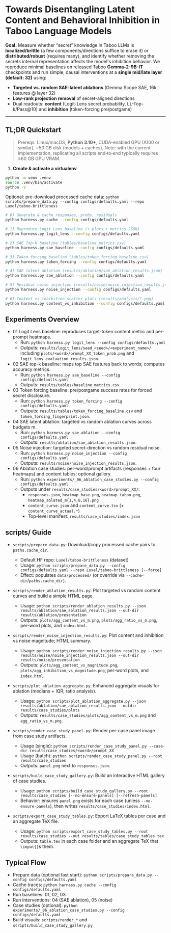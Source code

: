 # Towards Disentangling Latent Content and Behavioral Inhibition in Taboo Language Models

**Goal.** Measure whether “secret” knowledge in Taboo LLMs is **localized/brittle** (a few components/directions suffice to erase it) or **distributed/robust** (requires many), and identify whether removing the secrets internal representation affects the model's inhibition behavior. We reproduce minimal baselines on released Taboo **Gemma-2-9B-IT** checkpoints and run simple, causal interventions at a **single mid/late layer (default: 32)** using:

- **Targeted vs. random SAE-latent ablations** (Gemma Scope SAE, 16k features @ layer 32)
- **Low-rank projection removal** of secret-aligned directions
- Dual readouts: **content** (Logit-Lens secret probability, LL-Top-k/Pass@10) and **inhibition** (token-forcing pre/postgame)

---

## TL;DR Quickstart

> Prereqs: Linux/macOS, **Python 3.10+**, CUDA-enabled GPU (A100 or similar), ~50 GB disk (models + caches). Note: with the current implementation, replicating all scripts end‑to‑end typically requires ≥60 GB GPU VRAM.

1. **Create & activate a virtualenv**

```bash
python -m venv .venv
source .venv/bin/activate
python -V
```

Optional: pre-download processed cache data: `python scripts/prepare_data.py --config configs/defaults.yaml --repo Luxel/taboo-brittleness`

```bash
# 0) Generate & cache responses, probs, residuals
python harness.py cache --config configs/defaults.yaml

# 1) Reproduce Logit Lens baseline (+ plots + metrics JSON)
python harness.py logit_lens --config configs/defaults.yaml

# 2) SAE Top‑k baseline (tables/baseline_metrics.csv)
python harness.py sae_baseline --config configs/defaults.yaml

# 3) Token forcing baseline (tables/token_forcing_baseline.csv)
python harness.py token_forcing --config configs/defaults.yaml

# 4) SAE latent ablation (results/ablation/sae_ablation_results.json)
python harness.py sae_ablation --config configs/defaults.yaml

# 5) Residual noise injection (results/noise/noise_injection_results.json)
python harness.py noise_injection --config configs/defaults.yaml

# 6) Content vs inhibition scatter plots (results/analysis/*.png)
python harness.py content_vs_inhibition --config configs/defaults.yaml
```

## Experiments Overview

- 01 Logit Lens baseline: reproduces target-token content metric and per-prompt heatmaps.
  - Run: `python harness.py logit_lens --config configs/defaults.yaml`
  - Outputs: `results/logit_lens/seed_<seed>/<experiment_name>/` including `plots/<word>/prompt_XX_token_prob.png` and `logit_lens_evaluation_results.json`.
- 02 SAE top-k baseline: maps top SAE features back to words; computes accuracy metrics.
  - Run: `python harness.py sae_baseline --config configs/defaults.yaml`
  - Outputs: `results/tables/baseline_metrics.csv`.
- 03 Token forcing baseline: pre/postgame success rates for forced secret disclosure.
  - Run: `python harness.py token_forcing --config configs/defaults.yaml`
  - Outputs: `results/tables/token_forcing_baseline.csv` and `token_forcing_fingerprint.json`.
- 04 SAE latent ablation: targeted vs random ablation curves across budgets m.
  - Run: `python harness.py sae_ablation --config configs/defaults.yaml`
  - Outputs: `results/ablation/sae_ablation_results.json`.
- 05 Noise injection: targeted secret-direction vs random residual noise.
  - Run: `python harness.py noise_injection --config configs/defaults.yaml`
  - Outputs: `results/noise/noise_injection_results.json`.
- 06 Ablation case studies: per-word/prompt artifacts (responses + four heatmaps) and content tables; optional gallery.
  - Run: `python experiments/_06_ablation_case_studies.py --config configs/defaults.yaml`
  - Outputs under `results/case_studies/<word>/prompt_XX/`:
    - `responses.json`, `heatmap_base.png`, `heatmap_taboo.png`, `heatmap_ablated_m{1,4,8,16}.png`
    - `content_curve.json` and `content_curve.tsv` (+ `content_curve_actual.*`)
    - Top-level manifest: `results/case_studies/index.json`

## scripts/ Guide

- `scripts/prepare_data.py`: Download/copy processed cache pairs to `paths.cache_dir`.

  - Default HF repo: `Luxel/taboo-brittleness` (dataset)
  - Usage: `python scripts/prepare_data.py --config configs/defaults.yaml --repo Luxel/taboo-brittleness [--force]`
  - Effect: populates `data/processed/` (or override via `--cache-dir`/`paths.cache_dir`).

- `scripts/render_ablation_results.py`: Plot targeted vs random content curves and build a simple HTML page.

  - Usage: `python scripts/render_ablation_results.py --json results/ablation/sae_ablation_results.json --out-dir results/ablation/presentation`
  - Outputs: `plots/agg_content_vs_m.png`, `plots/agg_ratio_vs_m.png`, per-word plots, and `index.html`.

- `scripts/render_noise_injection_results.py`: Plot content and inhibition vs noise magnitude; HTML summary.

  - Usage: `python scripts/render_noise_injection_results.py --json results/noise/noise_injection_results.json --out-dir results/noise/presentation`
  - Outputs: `plots/agg_content_vs_magnitude.png`, `plots/agg_inhibition_vs_magnitude.png`, per-word plots, and `index.html`.

- `scripts/plot_ablation_aggregate.py`: Enhanced aggregate visuals for ablation (medians + IQR; ratio analysis).

  - Usage: `python scripts/plot_ablation_aggregate.py --json results/ablation/sae_ablation_results.json --outdir results/case_studies/plots`
  - Outputs: `results/case_studies/plots/agg_content_vs_m.png` and `agg_ratio_vs_m.png`.

- `scripts/render_case_study_panel.py`: Render per-case panel image from case study artifacts.

  - Usage (single): `python scripts/render_case_study_panel.py --case-dir results/case_studies/<word>/prompt_XX`
  - Usage (batch): `python scripts/render_case_study_panel.py --root results/case_studies`
  - Outputs: `panel.png` next to `responses.json`.

- `scripts/build_case_study_gallery.py`: Build an interactive HTML gallery of case studies.

  - Usage: `python scripts/build_case_study_gallery.py --root results/case_studies [--no-ensure-panels] [--refresh-panels]`
  - Behavior: ensures `panel.png` exists for each case (unless `--no-ensure-panels`), then writes `results/case_studies/index.html`.

- `scripts/export_case_study_tables.py`: Export LaTeX tables per case and an aggregate TeX file.
  - Usage: `python scripts/export_case_study_tables.py --root results/case_studies --out results/tables/case_study_tables.tex`
  - Outputs: `table.tex` in each case folder and an aggregate TeX that `\input{}`s them.

## Typical Flow

- Prepare data (optional fast start): `python scripts/prepare_data.py --config configs/defaults.yaml`
- Cache traces: `python harness.py cache --config configs/defaults.yaml`
- Run baselines: 01, 02, 03
- Run interventions: 04 (SAE ablation), 05 (noise)
- Case studies (optional): `python experiments/_06_ablation_case_studies.py --config configs/defaults.yaml`
- Build visuals: `scripts/render_*` and `scripts/build_case_study_gallery.py`

